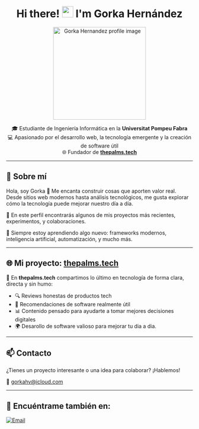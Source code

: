 <h1 align="center">Hi there! <img src="https://raw.githubusercontent.com/MartinHeinz/MartinHeinz/master/wave.gif" width="30px"> I'm Gorka Hernández</h1>

<p align="center">
  <img src="https://i.ibb.co/rF6DGjx/descarga.jpg" width="250px" alt="Gorka Hernandez profile image"/>
</p>

<p align="center">
  🎓 Estudiante de Ingeniería Informática en la <strong>Universitat Pompeu Fabra</strong><br>
  💻 Apasionado por el desarrollo web, la tecnología emergente y la creación de software útil<br>
  🌐 Fundador de <a href="https://thepalms.tech" target="_blank"><strong>thepalms.tech</strong></a>
</p>

---

## 🚀 Sobre mí

Hola, soy Gorka 👋 Me encanta construir cosas que aporten valor real. Desde sitios web modernos hasta análisis tecnológicos, me gusta explorar cómo la tecnología puede mejorar nuestro día a día.

🔧 En este perfil encontrarás algunos de mis proyectos más recientes, experimentos, y colaboraciones.

🧠 Siempre estoy aprendiendo algo nuevo: frameworks modernos, inteligencia artificial, automatización, y mucho más.

---

## 🌐 Mi proyecto: [thepalms.tech](https://thepalms.tech)

📰 En **thepalms.tech** compartimos lo último en tecnología de forma clara, directa y sin humo:  
- 🔍 Reviews honestas de productos tech  
- 🧰 Recomendaciones de software realmente útil  
- 📊 Contenido pensado para ayudarte a tomar mejores decisiones digitales
- 🌍 Desarollo de software valioso para mejorar tu dia a dia.

---

## 📫 Contacto

¿Tienes un proyecto interesante o una idea para colaborar? ¡Hablemos!

📩 gorkahv@icloud.com

---

## 🔗 Encuéntrame también en:

<p align="left">
  <a href="mailto:gorkahv@icloud.com">
    <img alt="Email" src="https://img.shields.io/badge/Email-gorkahv@icloud.com-D14836?style=for-the-badge&logo=gmail&logoColor=white" />
  </a>
  <!-- Puedes añadir más redes aquí -->
</p>
